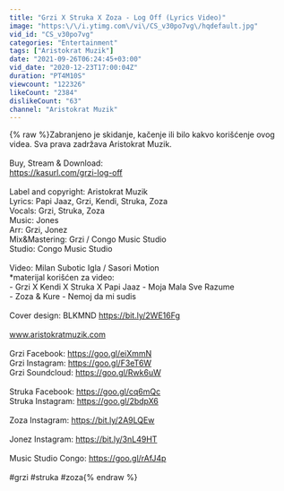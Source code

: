 ```yaml
---
title: "Grzi X Struka X Zoza - Log Off (Lyrics Video)"
image: "https:\/\/i.ytimg.com\/vi\/CS_v30po7vg\/hqdefault.jpg"
vid_id: "CS_v30po7vg"
categories: "Entertainment"
tags: ["Aristokrat Muzik"]
date: "2021-09-26T06:24:45+03:00"
vid_date: "2020-12-23T17:00:04Z"
duration: "PT4M10S"
viewcount: "122326"
likeCount: "2384"
dislikeCount: "63"
channel: "Aristokrat Muzik"
---
```

{% raw %}Zabranjeno je skidanje, kačenje ili bilo kakvo korišćenje ovog videa. Sva prava zadržava Aristokrat Muzik. <br /><br />Buy, Stream &amp; Download:<br /><a rel="nofollow" target="blank" href="https://kasurl.com/grzi-log-off">https://kasurl.com/grzi-log-off</a> <br /><br />Label and copyright: Aristokrat Muzik<br />Lyrics: Papi Jaaz, Grzi, Kendi, Struka, Zoza<br />Vocals: Grzi, Struka, Zoza<br />Music: Jones<br />Arr: Grzi, Jonez<br />Mix&amp;Mastering: Grzi / Congo Music Studio<br />Studio: Congo Music Studio<br /><br />Video: Milan Subotic Igla / Sasori Motion<br />*materijal korišćen za video:<br />- Grzi X Kendi X Struka X Papi Jaaz - Moja Mala Sve Razume<br />- Zoza &amp; Kure - Nemoj da mi sudis<br /><br />Cover design: BLKMND <a rel="nofollow" target="blank" href="https://bit.ly/2WE16Fg">https://bit.ly/2WE16Fg</a><br /><br />www.aristokratmuzik.com<br /><br />Grzi Facebook: <a rel="nofollow" target="blank" href="https://goo.gl/eiXmmN">https://goo.gl/eiXmmN</a><br />Grzi Instagram: <a rel="nofollow" target="blank" href="https://goo.gl/F3eT6W">https://goo.gl/F3eT6W</a><br />Grzi Soundcloud: <a rel="nofollow" target="blank" href="https://goo.gl/Rwk6uW">https://goo.gl/Rwk6uW</a><br /><br />Struka Facebook: <a rel="nofollow" target="blank" href="https://goo.gl/cq6mQc">https://goo.gl/cq6mQc</a><br />Struka Instagram: <a rel="nofollow" target="blank" href="https://goo.gl/2bdpX6">https://goo.gl/2bdpX6</a><br /><br />Zoza Instagram: <a rel="nofollow" target="blank" href="https://bit.ly/2A9LQEw">https://bit.ly/2A9LQEw</a><br /><br />Jonez Instagram: <a rel="nofollow" target="blank" href="https://bit.ly/3nL49HT">https://bit.ly/3nL49HT</a><br /><br />Music Studio Congo: <a rel="nofollow" target="blank" href="https://goo.gl/rAfJ4p">https://goo.gl/rAfJ4p</a><br /><br />#grzi #struka #zoza{% endraw %}
